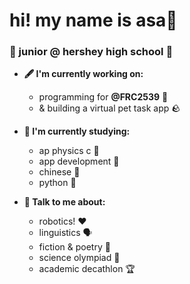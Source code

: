 # hi! my name is asa🌻
### 🎀 junior @ hershey high school 🎀

- **🖋️ I'm currently working on:**
  - programming for **@FRC2539** 🤖
  - & building a virtual pet task app 🪨

- **🌱 I'm currently studying:**
  - ap physics c 💫
  - app development 📱
  - chinese 🍊
  - python 🐍

- **💬 Talk to me about:**
  - robotics! :heart: 
  - linguistics 🗣️
  - fiction & poetry 📖
  - science olympiad 🧪
  - academic decathlon 🏆

<!--
**asunflour/asunflour** is a ✨ _special_ ✨ repository because its `README.md` (this file) appears on your GitHub profile.

Here are some ideas to get you started:

- 🔭 I’m currently working on ...
- 🌱 I’m currently learning ...
- 👯 I’m looking to collaborate on ...
- 🤔 I’m looking for help with ...
- 💬 Ask me about ...
- 📫 How to reach me: ...
- 😄 Pronouns: ...
- ⚡ Fun fact: ...
-->
